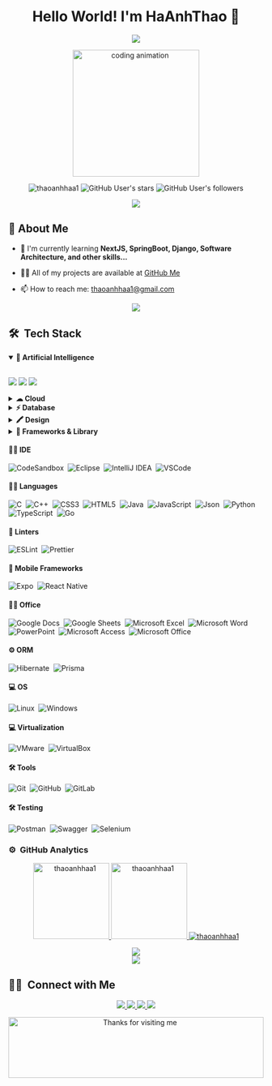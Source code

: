 <h1 align="center">Hello World! I'm HaAnhThao 👋</h1>
<p align="center">
  <img src="https://readme-typing-svg.herokuapp.com/?lines=React+Developer;Node+Developer;Next+Developer;Nest+Developer&center=true&width=500&height=50&color=f75c7e&vCenter=true&size=22&pause=1000">
</p>

<div align="center">
  <img width="250px" src="https://i.pinimg.com/originals/4c/5b/68/4c5b68bb6f2cadd738fa852f32188fd2.gif" alt="coding animation"/>
</div>

<p align="center"> 
  <img src="https://komarev.com/ghpvc/?username=thaoanhhaa1&label=Profile%20views&color=0e75b6&style=flat" alt="thaoanhhaa1" /> 
  <img src="https://img.shields.io/github/stars/thaoanhhaa1?style=flat&color=yellow" alt="GitHub User's stars" />
  <img src="https://img.shields.io/github/followers/thaoanhhaa1?style=flat&color=success" alt="GitHub User's followers" />
</p>

<!-- -   🔭 I'm currently working on [Django Smart Shopping](https://github.com/thaoanhhaa1/Django_Smart_Shopping) -->

<div align="center">
  <img src="https://user-images.githubusercontent.com/73097560/115834477-dbab4500-a447-11eb-908a-139a6edaec5c.gif">
</div>

## 🚀 About Me

-   🌱 I'm currently learning **NextJS, SpringBoot, Django, Software Architecture, and other skills...**

-   👨‍💻 All of my projects are available at [GitHub Me](https://github.com/thaoanhhaa1?tab=repositories)

-   📫 How to reach me: thaoanhhaa1@gmail.com

<div align="center">
  <img src="https://user-images.githubusercontent.com/73097560/115834477-dbab4500-a447-11eb-908a-139a6edaec5c.gif">
</div>

## 🛠 &nbsp;Tech Stack

<details open>
<summary><b>🤖 Artificial Intelligence</b></summary>
<br>
<p>
  <img src="https://img.shields.io/badge/ChatGPT-74aa9c?style=for-the-badge&logo=openai&logoColor=white"> 
  <img src="https://img.shields.io/badge/Gemini-8E75B2?style=for-the-badge&logo=googlebard&logoColor=fff" /> 
  <img src="https://img.shields.io/badge/Copilot-000000?style=for-the-badge&logo=github&logoColor=white" />
</p>
</details>

<details>
<summary><b>☁ Cloud</b></summary>
<br>
<p>
  <img src="https://img.shields.io/badge/-Heroku-05122A?style=flat&logo=heroku">&nbsp;
  <img src="https://img.shields.io/badge/-Netlify-05122A?style=flat&logo=netlify">&nbsp;
  <img src="https://img.shields.io/badge/-Vercel-05122A?style=flat&logo=vercel">&nbsp;
  <img src="https://img.shields.io/badge/-Firebase-05122A?style=flat&logo=firebase">&nbsp;
  <img src="https://img.shields.io/badge/-AWS-05122A?style=flat&logo=amazonaws">&nbsp;
  <img src="https://img.shields.io/badge/-Azure-05122A?style=flat&logo=microsoftazure">&nbsp;
  <img src="https://img.shields.io/badge/-Railway-05122A?style=flat&logo=railway">&nbsp;
  <img src="https://img.shields.io/badge/-Render-05122A?style=flat&logo=render">&nbsp;
  <img src="https://img.shields.io/badge/-Koyeb-05122A?style=flat&logo=koyeb">&nbsp;
  <img src="https://img.shields.io/badge/-VPS-05122A?style=flat&logo=virtualprivatecloud">&nbsp;
</p>
</details>

<details>
<summary><b>⚡ Database</b></summary>
<br>
<p>
  <img src="https://img.shields.io/badge/-MongoDB-05122A?style=flat&logo=mongodb">&nbsp;
  <img src="https://img.shields.io/badge/-MySQL-05122A?style=flat&logo=mysql">&nbsp;
  <img src="https://img.shields.io/badge/-PostgreSQL-05122A?style=flat&logo=postgresql">&nbsp;
  <img src="https://img.shields.io/badge/-SQLite-05122A?style=flat&logo=sqlite">&nbsp;
  <img src="https://img.shields.io/badge/-MariaDB-05122A?style=flat&logo=mariadb">&nbsp;
  <img src="https://img.shields.io/badge/-H2-05122A?style=flat&logo=h2">&nbsp;
  <img src="https://img.shields.io/badge/-SqlServer-05122A?style=flat&logo=microsoftsqlserver">&nbsp;
  <img src="https://img.shields.io/badge/-Redis-05122A?style=flat&logo=redis">&nbsp;
  <img src="https://img.shields.io/badge/-Qdrant-05122A?style=flat&logo=qdrant">&nbsp;
</p>
</details>

<details>
<summary><b>🖍 Design</b></summary>
<br>
<p>
  <img src="https://img.shields.io/badge/-Figma-05122A?style=flat&logo=figma">&nbsp;
</p>
</details>

<details>
<summary><b>🚀 Frameworks & Library</b></summary>
<br>
<p>
  <img src="https://img.shields.io/badge/-Axios-05122A?style=flat&logo=axios">&nbsp;
  <img src="https://img.shields.io/badge/-Socket.io-05122A?style=flat&logo=socket.io">&nbsp;
  <img src="https://img.shields.io/badge/-TypeScript-05122A?style=flat&logo=typescript">&nbsp;
  <img src="https://img.shields.io/badge/-FontAwesome-05122A?style=flat&logo=fontawesome">&nbsp;
  <img src="https://img.shields.io/badge/-Chart.js-05122A?style=flat&logo=chart.js">&nbsp;
  <img src="https://img.shields.io/badge/-Bootstrap-05122A?style=flat&logo=bootstrap">&nbsp;
  <img src="https://img.shields.io/badge/-TailwindCSS-05122A?style=flat&logo=tailwindcss">&nbsp;
  <img src="https://img.shields.io/badge/-Sass-05122A?style=flat&logo=sass">&nbsp;
  <img src="https://img.shields.io/badge/-StyledComponents-05122A?style=flat&logo=styled-components">&nbsp;
  <img src="https://img.shields.io/badge/-MaterialUI-05122A?style=flat&logo=material-ui">&nbsp;
  <img src="https://img.shields.io/badge/-AntDesign-05122A?style=flat&logo=antdesign">&nbsp;
  <img src="https://img.shields.io/badge/-MUI-05122A?style=flat&logo=material-ui">&nbsp;
  <img src="https://img.shields.io/badge/-Handlebars-05122A?style=flat&logo=handlebars">&nbsp;
  <img src="https://img.shields.io/badge/-JQuery-05122A?style=flat&logo=jquery">&nbsp;
  <img src="https://img.shields.io/badge/-Next.js-05122A?style=flat&logo=next.js">&nbsp;
  <img src="https://img.shields.io/badge/-React-05122A?style=flat&logo=react">&nbsp;
  <img src="https://img.shields.io/badge/-ReactRouter-05122A?style=flat&logo=reactrouter">&nbsp;
  <img src="https://img.shields.io/badge/-Redux-05122A?style=flat&logo=redux">&nbsp;
  <img src="https://img.shields.io/badge/-ReduxToolkit-05122A?style=flat&logo=redux">&nbsp;
  <img src="https://img.shields.io/badge/-Vite-05122A?style=flat&logo=vite">&nbsp;
  <img src="https://img.shields.io/badge/-MetaMask-05122A?style=flat&logo=metamask">&nbsp;
  <img src="https://img.shields.io/badge/-Docker-05122A?style=flat&logo=docker">&nbsp;
  <img src="https://img.shields.io/badge/-DockerCompose-05122A?style=flat&logo=docker">&nbsp;
  <img src="https://img.shields.io/badge/-JWT-05122A?style=flat&logo=jsonwebtokens">&nbsp;
  <img src="https://img.shields.io/badge/-Elasticsearch-05122A?style=flat&logo=elasticsearch">&nbsp;
  <img src="https://img.shields.io/badge/-Web3.js-05122A?style=flat&logo=web3.js">&nbsp;
  <img src="https://img.shields.io/badge/-Infura-05122A?style=flat&logo=infura">&nbsp;
  <img src="https://img.shields.io/badge/-RabbitMQ-05122A?style=flat&logo=rabbitmq">&nbsp;
  <img src="https://img.shields.io/badge/-Django-05122A?style=flat&logo=django">&nbsp;
  <img src="https://img.shields.io/badge/-Node.js-05122A?style=flat&logo=node.js">&nbsp;
  <img src="https://img.shields.io/badge/-Express.js-05122A?style=flat&logo=express">&nbsp;
  <img src="https://img.shields.io/badge/-SpringBoot-05122A?style=flat&logo=springboot">&nbsp;
  <img src="https://img.shields.io/badge/-NestJS-05122A?style=flat&logo=nestjs">&nbsp;
  <img src="https://img.shields.io/badge/-FastAPI-05122A?style=flat&logo=fastapi">&nbsp;
  <img src="https://img.shields.io/badge/-Expo-05122A?style=flat&logo=expo">&nbsp;
  <img src="https://img.shields.io/badge/-Firebase-05122A?style=flat&logo=firebase">&nbsp;
  <img src="https://img.shields.io/badge/-GithubPages-05122A?style=flat&logo=github">&nbsp;
  <img src="https://img.shields.io/badge/-GithubActions-05122A?style=flat&logo=githubactions">&nbsp;
  <img src="https://img.shields.io/badge/-Mongoose-05122A?style=flat&logo=mongoose">&nbsp;
  <img src="https://img.shields.io/badge/-Prisma-05122A?style=flat&logo=prisma">&nbsp;
</p>
</details>

#### 👩‍💻 IDE

![CodeSandbox](https://img.shields.io/badge/-CodeSandbox-05122A?style=flat&logo=codesandbox)&nbsp;
![Eclipse](https://img.shields.io/badge/-Eclipse-05122A?style=flat&logo=eclipseide)&nbsp;
![IntelliJ IDEA](https://img.shields.io/badge/-IntelliJIDEA-05122A?style=flat&logo=intellijidea)&nbsp;
![VSCode](https://img.shields.io/badge/-VSCode-05122A?style=flat&logo=visualstudiocode)&nbsp;

#### 👩‍💻 Languages

![C](https://img.shields.io/badge/-C-05122A?style=flat&logo=c)&nbsp;
![C++](https://img.shields.io/badge/-C++-05122A?style=flat&logo=cplusplus)&nbsp;
![CSS3](https://img.shields.io/badge/-CSS3-05122A?style=flat&logo=css3)&nbsp;
![HTML5](https://img.shields.io/badge/-HTML5-05122A?style=flat&logo=html5)&nbsp;
![Java](https://img.shields.io/badge/-Java-05122A?style=flat&logo=java)&nbsp;
![JavaScript](https://img.shields.io/badge/-JavaScript-05122A?style=flat&logo=javascript)&nbsp;
![Json](https://img.shields.io/badge/-Json-05122A?style=flat&logo=json)&nbsp;
![Python](https://img.shields.io/badge/-Python-05122A?style=flat&logo=python)&nbsp;
![TypeScript](https://img.shields.io/badge/-TypeScript-05122A?style=flat&logo=typescript)&nbsp;
![Go](https://img.shields.io/badge/-Go-05122A?style=flat&logo=go)&nbsp;

#### 🧐 Linters

![ESLint](https://img.shields.io/badge/-ESLint-05122A?style=flat&logo=eslint)&nbsp;
![Prettier](https://img.shields.io/badge/-Prettier-05122A?style=flat&logo=prettier)&nbsp;

#### 📱 Mobile Frameworks

![Expo](https://img.shields.io/badge/-Expo-05122A?style=flat&logo=expo)&nbsp;
![React Native](https://img.shields.io/badge/-ReactNative-05122A?style=flat&logo=react)&nbsp;

#### 👨‍💻 Office

![Google Docs](https://img.shields.io/badge/-GoogleDocs-05122A?style=flat&logo=googledocs)&nbsp;
![Google Sheets](https://img.shields.io/badge/-GoogleSheets-05122A?style=flat&logo=googlesheets)&nbsp;
![Microsoft Excel](https://img.shields.io/badge/-MicrosoftExcel-05122A?style=flat&logo=microsoftexcel)&nbsp;
![Microsoft Word](https://img.shields.io/badge/-MicrosoftWord-05122A?style=flat&logo=microsoftword)&nbsp;
![PowerPoint](https://img.shields.io/badge/-PowerPoint-05122A?style=flat&logo=microsoftpowerpoint)&nbsp;
![Microsoft Access](https://img.shields.io/badge/-MicrosoftAccess-05122A?style=flat&logo=microsoftaccess)&nbsp;
![Microsoft Office](https://img.shields.io/badge/-MicrosoftOffice-05122A?style=flat&logo=microsoftoffice)&nbsp;

#### ⚙️ ORM

![Hibernate](https://img.shields.io/badge/-Hibernate-05122A?style=flat&logo=hibernate)&nbsp;
![Prisma](https://img.shields.io/badge/-Prisma-05122A?style=flat&logo=prisma)&nbsp;

#### 💻 OS

![Linux](https://img.shields.io/badge/-Linux-05122A?style=flat&logo=linux)&nbsp;
![Windows](https://img.shields.io/badge/-Windows-05122A?style=flat&logo=windows)&nbsp;

#### 💻 Virtualization

![VMware](https://img.shields.io/badge/-VMware-05122A?style=flat&logo=vmware)&nbsp;
![VirtualBox](https://img.shields.io/badge/-VirtualBox-05122A?style=flat&logo=virtualbox)&nbsp;

#### 🛠 Tools

![Git](https://img.shields.io/badge/-Git-05122A?style=flat&logo=git)&nbsp;
![GitHub](https://img.shields.io/badge/-GitHub-05122A?style=flat&logo=github)&nbsp;
![GitLab](https://img.shields.io/badge/-GitLab-05122A?style=flat&logo=gitlab)&nbsp;

#### 🛠 Testing

![Postman](https://img.shields.io/badge/-Postman-05122A?style=flat&logo=postman)&nbsp;
![Swagger](https://img.shields.io/badge/-Swagger-05122A?style=flat&logo=swagger)&nbsp;
![Selenium](https://img.shields.io/badge/-Selenium-05122A?style=flat&logo=selenium)&nbsp;

### ⚙️ &nbsp;GitHub Analytics

<p align="center">
  <a href="https://github.com/thaoanhhaa1">
    <img src="https://github-readme-stats.vercel.app/api/top-langs?username=thaoanhhaa1&show_icons=true&locale=en&layout=compact&theme=tokyonight&hide_border=true" alt="thaoanhhaa1" height=150px/>
    <img src="https://github-readme-stats.vercel.app/api?username=thaoanhhaa1&show_icons=true&locale=en&theme=tokyonight&hide_border=true" alt="thaoanhhaa1" height=150px />
    <img src="https://github-readme-streak-stats.herokuapp.com/?user=thaoanhhaa1&theme=tokyonight&hide_border=true" alt="thaoanhhaa1"/>
  </a>
</p>

<div align="center">
  <img src="https://github-profile-trophy.vercel.app/?username=thaoanhhaa1&theme=tokyonight&no-frame=true&row=1&&margin-w=30&no-bg=true">
</div>

<div align="center">
  <img src="https://user-images.githubusercontent.com/73097560/115834477-dbab4500-a447-11eb-908a-139a6edaec5c.gif">
</div>

## 🤝🏻 &nbsp;Connect with Me

<p align="center">
  <a href="mailto:thaoanhhaa1@gmail.com">
    <img src="https://img.shields.io/badge/-Mail-D14836?style=for-the-badge&logo=Gmail&logoColor=white"/>
  </a>
  <a href="https://www.linkedin.com/in/thaoanhhaa1/">
    <img src="https://img.shields.io/badge/-LinkedIn-0077B5?style=for-the-badge&logo=Linkedin&logoColor=white"/>
  </a>
  <a href="https://www.instagram.com/thaoanhhaa1/?hl=en">
    <img src="https://img.shields.io/badge/-Instagram-E1306C?style=for-the-badge&logo=Instagram&logoColor=white"/>
  </a>
  <a href="https://www.facebook.com/teamlayloia1/">
    <img src="https://img.shields.io/badge/-Facebook-1877F2?style=for-the-badge&logo=Facebook&logoColor=white"/>
  </a>
</p>

<div align="center">
  <img height="120" alt="Thanks for visiting me" width="100%" src="https://raw.githubusercontent.com/BrunnerLivio/brunnerlivio/master/images/marquee.svg" />
  <br />
</div>
